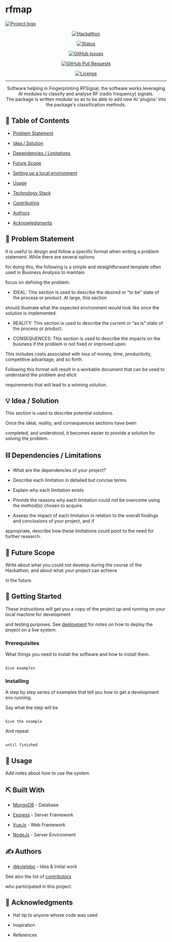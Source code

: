 # rfmap


<p align="center">

<a href="" rel="noopener">

<img src="https://github.com/thesunRider/rfmap/blob/master/icon.png?raw=true" alt="Project logo"></a>

</p>



<div align="center">

[![Hackathon](https://img.shields.io/badge/hackathon-sainya_ranakshetram-orange.svg)](https://sainya-ranakshetram.in/)

[![Status](https://img.shields.io/badge/status-active-success.svg)]()

[![GitHub Issues](https://img.shields.io/github/issues/thesunRider/rfmap.svg)](https://github.com/thesunRider/rfmap/issues)

[![GitHub Pull Requests](https://img.shields.io/github/issues-pr/thesunRider/rfmap.svg)](https://github.com/thesunRider/rfmap/pulls)

[![License](https://img.shields.io/badge/license-MIT-blue.svg)](LICENSE.md)

</div>

---

<p align="center"> Software helping in Fingerprinting RFSignal, the software works leveraging AI modules to classify and analyse RF (radio frequency) signals.

<br>
The package is written modular so as to be able to add new AI 'plugins' into the package's classification methods.

</p>

## 📝 Table of Contents

- [Problem Statement](#problem_statement)

- [Idea / Solution](#idea)

- [Dependencies / Limitations](#limitations)

- [Future Scope](#future_scope)

- [Setting up a local environment](#getting_started)

- [Usage](#usage)

- [Technology Stack](#tech_stack)

- [Contributing](../CONTRIBUTING.md)

- [Authors](#authors)

- [Acknowledgments](#acknowledgments)

## 🧐 Problem Statement <a name = "problem_statement"></a>

It is useful to design and follow a specific format when writing a problem statement. While there are several options

for doing this, the following is a simple and straightforward template often used in Business Analysis to maintain

focus on defining the problem.

- IDEAL: This section is used to describe the desired or “to be” state of the process or product. At large, this section

should illustrate what the expected environment would look like once the solution is implemented.

- REALITY: This section is used to describe the current or “as is” state of the process or product.

- CONSEQUENCES: This section is used to describe the impacts on the business if the problem is not fixed or improved upon.

This includes costs associated with loss of money, time, productivity, competitive advantage, and so forth.

Following this format will result in a workable document that can be used to understand the problem and elicit

requirements that will lead to a winning solution.

## 💡 Idea / Solution <a name = "idea"></a>

This section is used to describe potential solutions.

Once the ideal, reality, and consequences sections have been

completed, and understood, it becomes easier to provide a solution for solving the problem.

## ⛓️ Dependencies / Limitations <a name = "limitations"></a>

- What are the dependencies of your project?

- Describe each limitation in detailed but concise terms

- Explain why each limitation exists

- Provide the reasons why each limitation could not be overcome using the method(s) chosen to acquire.

- Assess the impact of each limitation in relation to the overall findings and conclusions of your project, and if

appropriate, describe how these limitations could point to the need for further research.

## 🚀 Future Scope <a name = "future_scope"></a>

Write about what you could not develop during the course of the Hackathon; and about what your project can achieve

in the future.

## 🏁 Getting Started <a name = "getting_started"></a>

These instructions will get you a copy of the project up and running on your local machine for development

and testing purposes. See [deployment](#deployment) for notes on how to deploy the project on a live system.

### Prerequisites

What things you need to install the software and how to install them.

```

Give examples

```

### Installing

A step by step series of examples that tell you how to get a development env running.

Say what the step will be

```

Give the example

```

And repeat

```

until finished

```

## 🎈 Usage <a name="usage"></a>

Add notes about how to use the system.

## ⛏️ Built With <a name = "tech_stack"></a>

- [MongoDB](https://www.mongodb.com/) - Database

- [Express](https://expressjs.com/) - Server Framework

- [VueJs](https://vuejs.org/) - Web Framework

- [NodeJs](https://nodejs.org/en/) - Server Environment

## ✍️ Authors <a name = "authors"></a>

- [@kylelobo](https://github.com/kylelobo) - Idea & Initial work

See also the list of [contributors](https://github.com/kylelobo/The-Documentation-Compendium/contributors)

who participated in this project.

## 🎉 Acknowledgments <a name = "acknowledgments"></a>

- Hat tip to anyone whose code was used

- Inspiration

- References